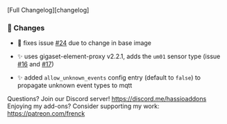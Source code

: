 [Full Changelog][changelog]

### :hammer: Changes

- :hammer: fixes issue [#24](https://github.com/ycardon/gigaset-elements-proxy/issues/24) due to change in base image

- :sparkles: uses gigaset-element-proxy v2.2.1, adds the `um01` sensor type (issue [#16](https://github.com/ycardon/gigaset-elements-proxy/issues/16) and [#17](https://github.com/ycardon/gigaset-elements-proxy/issues/17))

- :sparkles: added `allow_unknown_events` config entry (default to `false`) to propagate unknown event types to mqtt

Questions? Join our Discord server! https://discord.me/hassioaddons
Enjoying my add-ons? Consider supporting my work: https://patreon.com/frenck